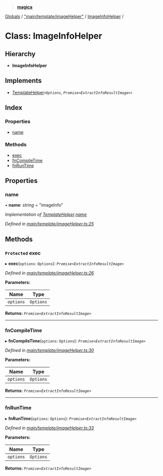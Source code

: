 > **[magica](../README.md)**

[Globals](../README.md) / ["main/template/imageHelper"](../modules/_main_template_imagehelper_.md) / [ImageInfoHelper](_main_template_imagehelper_.imageinfohelper.md) /

# Class: ImageInfoHelper

## Hierarchy

* **ImageInfoHelper**

## Implements

* [TemplateHelper](../interfaces/_main_template_template_.templatehelper.md)‹*`Options`*, *`Promise<ExtractInfoResultImage>`*›

## Index

### Properties

* [name](_main_template_imagehelper_.imageinfohelper.md#name)

### Methods

* [exec](_main_template_imagehelper_.imageinfohelper.md#protected-exec)
* [fnCompileTime](_main_template_imagehelper_.imageinfohelper.md#fncompiletime)
* [fnRunTime](_main_template_imagehelper_.imageinfohelper.md#fnruntime)

## Properties

###  name

• **name**: *string* = "imageInfo"

*Implementation of [TemplateHelper](../interfaces/_main_template_template_.templatehelper.md).[name](../interfaces/_main_template_template_.templatehelper.md#name)*

*Defined in [main/template/imageHelper.ts:25](https://github.com/cancerberoSgx/magica/blob/cf74fdd/src/main/template/imageHelper.ts#L25)*

## Methods

### `Protected` exec

▸ **exec**(`options`: `Options`): *`Promise<ExtractInfoResultImage>`*

*Defined in [main/template/imageHelper.ts:26](https://github.com/cancerberoSgx/magica/blob/cf74fdd/src/main/template/imageHelper.ts#L26)*

**Parameters:**

Name | Type |
------ | ------ |
`options` | `Options` |

**Returns:** *`Promise<ExtractInfoResultImage>`*

___

###  fnCompileTime

▸ **fnCompileTime**(`options`: `Options`): *`Promise<ExtractInfoResultImage>`*

*Defined in [main/template/imageHelper.ts:30](https://github.com/cancerberoSgx/magica/blob/cf74fdd/src/main/template/imageHelper.ts#L30)*

**Parameters:**

Name | Type |
------ | ------ |
`options` | `Options` |

**Returns:** *`Promise<ExtractInfoResultImage>`*

___

###  fnRunTime

▸ **fnRunTime**(`options`: `Options`): *`Promise<ExtractInfoResultImage>`*

*Defined in [main/template/imageHelper.ts:33](https://github.com/cancerberoSgx/magica/blob/cf74fdd/src/main/template/imageHelper.ts#L33)*

**Parameters:**

Name | Type |
------ | ------ |
`options` | `Options` |

**Returns:** *`Promise<ExtractInfoResultImage>`*